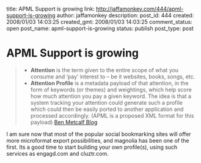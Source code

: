 title: APML Support is growing
link: http://jaffamonkey.com/444/apml-support-is-growing
author: jaffamonkey
description: 
post_id: 444
created: 2008/01/03 14:03:25
created_gmt: 2008/01/03 14:03:25
comment_status: open
post_name: apml-support-is-growing
status: publish
post_type: post

# APML Support is growing

>   * **Attention** is the term given to the entire scope of what you consume and ‘pay’ interest to – be it websites, books, songs, etc.
>   * **Attention Profile** is a metadata payload of that attention, in the form of keywords (or themes) and weightings, which help score how much attention you pay a given keyword. The idea is that a system tracking your attention could generate such a profile which could then be easily ported to another application and processed accordingly. (APML is a proposed XML format for this payload)
> [Ben Metcalf Blog](http://benmetcalfe.com/blog/index.php/2007/10/01/thoughts-on-tom-morris-on-apml/)

I am sure now that most of the popular social bookmarking sites will offer more microformat export possibilities, and magnolia has been one of the first. Its a good time to start building your own profile(s), using such services as engagd.com and cluztr.com.